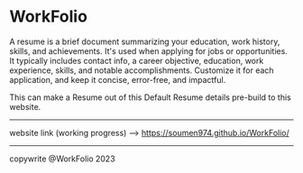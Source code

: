 # WorkFolio

A resume is a brief document summarizing your education, work history, skills, and achievements. It's used when applying for jobs or opportunities. It typically includes contact info, a career objective, education, work experience, skills, and notable accomplishments. Customize it for each application, and keep it concise, error-free, and impactful.

This can make a Resume  out of this Default Resume details pre-build to this website.  

_________________________________________________________________________________________________________________________

website link (working progress)
--> https://soumen974.github.io/WorkFolio/

______________________________________________________________________________________________________________________________
copywrite @WorkFolio 2023
